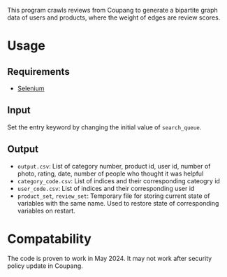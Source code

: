 This program crawls reviews from Coupang to generate a bipartite graph data of users and products, where the weight of edges are review scores.

Usage
=================
Requirements
-----------------
* [Selenium](https://selenium-python.readthedocs.io/)

Input
-----------------
Set the entry keyword by changing the initial value of `search_queue`.

Output
-----------------
* `output.csv`: List of category number, product id, user id, number of photo, rating, date, number of people who thought it was helpful
* `category_code.csv`: List of indices and their corresponding cateogry id
* `user_code.csv`: List of indices and their corresponding user id
* `product_set`, `review_set`: Temporary file for storing current state of variables with the same name. Used to restore state of corresponding variables on restart.

Compatability
=================
The code is proven to work in May 2024. It may not work after security policy update in Coupang.
